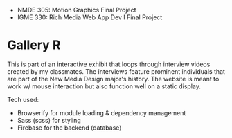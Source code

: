 
- NMDE 305: Motion Graphics Final Project
- IGME 330: Rich Media Web App Dev I Final Project

<h1>Gallery R</h1>
This is part of an interactive exhibit that loops through interview videos created by my classmates. The interviews
feature prominent individuals that are part of the New Media Design major's history. The website is meant to work w/
mouse interaction but also function well on a static display.


Tech used:
    <ul>
     <li>Browserify for module loading & dependency management</li>
     <li> Sass (scss) for styling</li>
     <li>Firebase for the backend (database)</li>
     </ul>